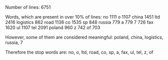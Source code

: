 Number of lines: 6751

Words, which are present in over 10% of lines:
no 1111
o 1107
china 1451
ltd 2416
logistics 862
road 1136
co 1535
sp 848
russia 779
a 779
7 726
fax 1620
ul 1107
tel 2091
poland 960
z 742
of 703

However, some of them are considered meaningful:
poland, china, logistics, russia, 7

Therefore the stop words are:
no, o, ltd, road, co, sp, a, fax, ul, tel, z, of
